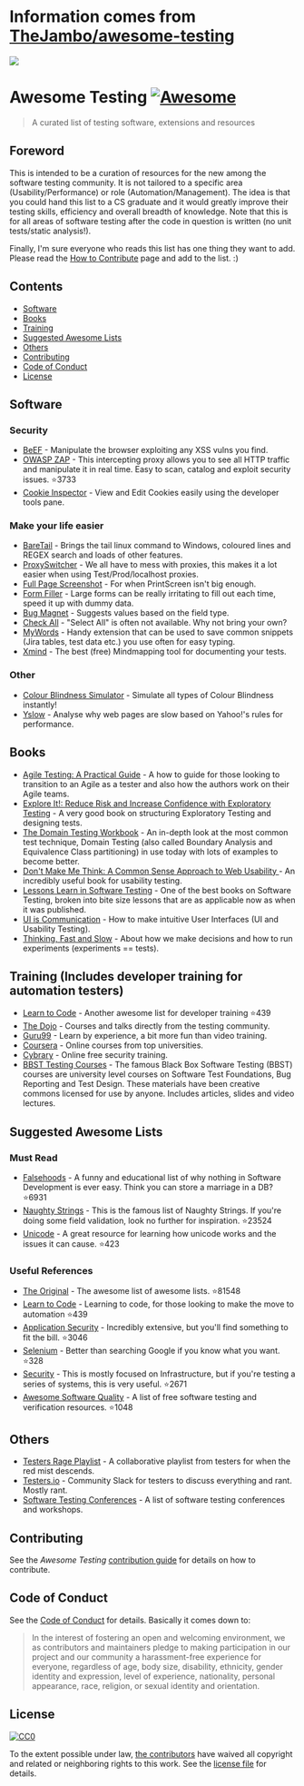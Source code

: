 # Information comes from [TheJambo/awesome-testing](https://github.com/TheJambo/awesome-testing)
![](https://github.com/TheJambo/awesome-testing/blob/master/resources/AwesomeTesting.jpg?raw=true)
# Awesome Testing [![Awesome](https://cdn.rawgit.com/sindresorhus/awesome/d7305f38d29fed78fa85652e3a63e154dd8e8829/media/badge.svg)](https://github.com/sindresorhus/awesome)
> A curated list of testing software, extensions and resources

## Foreword
This is intended to be a curation of resources for the new among the software testing community. It is not tailored to a specific area (Usability/Performance) or role (Automation/Management). The idea is that you could hand this list to a CS graduate and it would greatly improve their testing skills, efficiency and overall breadth of knowledge. Note that this is for all areas of software testing after the code in question is written (no unit tests/static analysis!).

Finally, I'm sure everyone who reads this list has one thing they want to add. Please read the [How to Contribute](https://github.com/TheJambo/awesome-testing/blob/master/CONTRIBUTING.md) page and add to the list. :)

## Contents

- [Software](#software)
- [Books](#books)
- [Training](#training)
- [Suggested Awesome Lists](#suggested-awesome-lists)
- [Others](#Others)
- [Contributing](#contributing)
- [Code of Conduct](#code-of-conduct)
- [License](#license)


## Software

### Security
- [BeEF](http://beefproject.com/) - Manipulate the browser exploiting any XSS vulns you find.
- [OWASP ZAP](https://github.com/zaproxy/zaproxy) - This intercepting proxy allows you to see all HTTP traffic and manipulate it in real time. Easy to scan, catalog and exploit security issues. :star:3733
- [Cookie Inspector](https://chrome.google.com/webstore/detail/cookie-inspector/jgbbilmfbammlbbhmmgaagdkbkepnijn) - View and Edit Cookies easily using the developer tools pane.

### Make your life easier
- [BareTail](https://www.baremetalsoft.com/baretail/) - Brings the tail linux command to Windows, coloured lines and REGEX search and loads of other features.
- [ProxySwitcher](https://chrome.google.com/webstore/detail/proxy-switcher-manager/onnfghpihccifgojkpnnncpagjcdbjod) - We all have to mess with proxies, this makes it a lot easier when using Test/Prod/localhost proxies.
- [Full Page Screenshot](https://chrome.google.com/webstore/detail/full-page-screen-capture/fdpohaocaechififmbbbbbknoalclacl) - For when PrintScreen isn't big enough.
- [Form Filler](https://chrome.google.com/webstore/detail/form-filler/bnjjngeaknajbdcgpfkgnonkmififhfo) - Large forms can be really irritating to fill out each time, speed it up with dummy data.
- [Bug Magnet](https://chrome.google.com/webstore/detail/bug-magnet/efhedldbjahpgjcneebmbolkalbhckfi) - Suggests values based on the field type.
- [Check All](https://chrome.google.com/webstore/detail/check-all/hcajloodonmplhncgandpgjgagckkdhn) - "Select All" is often not available. Why not bring your own?
- [MyWords](https://addons.mozilla.org/en-US/firefox/addon/mywords/) - Handy extension that can be used to save common snippets (Jira tables, test data etc.) you use often for easy typing.
- [Xmind](http://www.xmind.net/) - The best (free) Mindmapping tool for documenting your tests.

### Other
- [Colour Blindness Simulator](https://altreus.github.io/colourblind/) - Simulate all types of Colour Blindness instantly!
- [Yslow](http://yslow.org/) - Analyse why web pages are slow based on Yahoo!'s rules for performance.

## Books
- [Agile Testing: A Practical Guide](https://www.amazon.com/Agile-Testing-Practical-Guide-Testers/dp/0321534468/) - A how to guide for those looking to transition to an Agile as a tester and also how the authors work on their Agile teams.
- [Explore It!: Reduce Risk and Increase Confidence with Exploratory Testing](https://www.amazon.com/Explore-Increase-Confidence-Exploratory-Testing/dp/1937785025) - A very good book on structuring Exploratory Testing and designing tests.
- [The Domain Testing Workbook](https://www.amazon.com/Domain-Testing-Workbook-Cem-Kaner/dp/0989811905) - An in-depth look at the most common test technique, Domain Testing (also called Boundary Analysis and Equivalence Class partitioning) in use today with lots of examples to become better.
- [Don't Make Me Think: A Common Sense Approach to Web Usability ](https://www.amazon.co.uk/d/Books/Dont-Make-Me-Think-Usability/0321965515/) - An incredibly useful book for usability testing.
- [Lessons Learn in Software Testing](https://www.amazon.com/Lessons-Learned-Software-Testing-Context-Driven/dp/0471081124/) - One of the best books on Software Testing, broken into bite size lessons that are as applicable now as when it was published.
- [UI is Communication](https://www.amazon.co.uk/UI-Communication-Intuitive-Interfaces-Effective/dp/0123969808) - How to make intuitive User Interfaces (UI and Usability Testing).
- [Thinking, Fast and Slow](https://www.amazon.co.uk/Thinking-Fast-Slow-Daniel-Kahneman/dp/0141033576) - About how we make decisions and how to run experiments (experiments == tests).

## Training (Includes developer training for automation testers)
- [Learn to Code](https://github.com/karlhorky/learn-to-program) - Another awesome list for developer training :star:439
- [The Dojo](https://dojo.ministryoftesting.com/) - Courses and talks directly from the testing community.
- [Guru99](http://www.guru99.com/) - Learn by experience, a bit more fun than video training.
- [Coursera](https://www.coursera.org/) - Online courses from top universities.
- [Cybrary](https://www.cybrary.it/) - Online free security training.
- [BBST Testing Courses](http://testingeducation.org/BBST/) - The famous Black Box Software Testing (BBST) courses are university level courses on Software Test Foundations, Bug Reporting and Test Design. These materials have been creative commons licensed for use by anyone. Includes articles, slides and video lectures. 


## Suggested Awesome Lists

### Must Read
- [Falsehoods](https://github.com/kdeldycke/awesome-falsehood) - A funny and educational list of why nothing in Software Development is ever easy. Think you can store a marriage in a DB? :star:6931
- [Naughty Strings](https://github.com/minimaxir/big-list-of-naughty-strings) - This is the famous list of Naughty Strings. If you're doing some field validation, look no further for inspiration. :star:23524
- [Unicode](https://github.com/jagracey/Awesome-Unicode) - A great resource for learning how unicode works and the issues it can cause. :star:423

### Useful References
- [The Original](https://github.com/sindresorhus/awesome) - The awesome list of awesome lists. :star:81548
- [Learn to Code](https://github.com/karlhorky/learn-to-program) - Learning to code, for those looking to make the move to automation :star:439
- [Application Security](https://github.com/paragonie/awesome-appsec) - Incredibly extensive, but you'll find something to fit the bill. :star:3046
- [Selenium](https://github.com/christian-bromann/awesome-selenium) - Better than searching Google if you know what you want. :star:328
- [Security](https://github.com/sbilly/awesome-security) - This is mostly focused on Infrastructure, but if you're testing a series of systems, this is very useful. :star:2671
- [Awesome Software Quality](https://github.com/ligurio/awesome-software-quality) - A list of free software testing and verification resources. :star:1048

## Others
- [Testers Rage Playlist](https://play.spotify.com/user/sanchezni/playlist/5yzT0HrymwEeO8ckqgkPiW) - A collaborative playlist from testers for when the red mist descends.
- [Testers.io](http://www.testers.io/) - Community Slack for testers to discuss everything and rant. Mostly rant.
- [Software Testing Conferences](http://testingconferences.org/) - A list of software testing conferences and workshops.

## Contributing
See the *Awesome Testing* [contribution guide](CONTRIBUTING.md) for details on how to contribute.

## Code of Conduct
See the [Code of Conduct](CODE-OF-CONDUCT.md) for details. Basically it comes down to:
>In the interest of fostering an open and welcoming environment, we as
contributors and maintainers pledge to making participation in our project and
our community a harassment-free experience for everyone, regardless of age, body
size, disability, ethnicity, gender identity and expression, level of experience,
nationality, personal appearance, race, religion, or sexual identity and orientation.


## License
[![CC0](http://mirrors.creativecommons.org/presskit/buttons/88x31/svg/cc-zero.svg)](https://creativecommons.org/publicdomain/zero/1.0/)

To the extent possible under law, [the
contributors](https://github.com/jagracey/Awesome-Unicode/graphs/contributors)
have waived all copyright and related or neighboring rights to this work. See the
[license file](LICENSE) for details.

